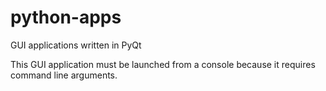 # python-apps
GUI applications written in PyQt

This GUI application must be launched from a console because it requires command line arguments.
